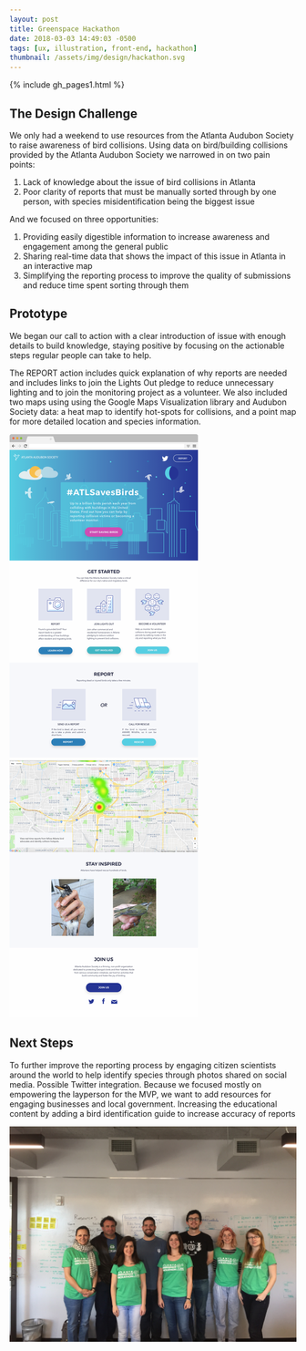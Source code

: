 ```yaml
---
layout: post
title: Greenspace Hackathon
date: 2018-03-03 14:49:03 -0500
tags: [ux, illustration, front-end, hackathon]
thumbnail: /assets/img/design/hackathon.svg
---
```


{% include gh_pages1.html %}

## The Design Challenge

We only had a weekend to use resources from the Atlanta Audubon Society to raise awareness of bird collisions. Using data on bird/building collisions provided by the Atlanta Audubon Society we narrowed in on two pain points:

1. Lack of knowledge about the issue of bird collisions in Atlanta
2. Poor clarity of reports that must be manually sorted through by one person, with species misidentification being the biggest issue

And we focused on three opportunities:

1. Providing easily digestible information to increase awareness and engagement among the general public
2. Sharing real-time data that shows the impact of this issue in Atlanta in an interactive map
3. Simplifying the reporting process to improve the quality of submissions and reduce time spent sorting through them

## Prototype

We began our call to action with a clear introduction of issue with enough details to build knowledge, staying positive by focusing on the actionable steps regular people can take to help.

The REPORT action includes quick explanation of why reports are needed and includes links to join the Lights Out pledge to reduce unnecessary lighting and to join the monitoring project as a volunteer. We also included two maps using using the Google Maps Visualization library and Audubon Society data: a heat map to identify hot-spots for collisions, and a point map for more detailed location and species information.

<div class="aside">
	<div class="row justify-content-left">
	  <div class="col-lg-10">
	  	<img class="prototype" src="/assets/img/design/gh_prototype.png" alt="Desktop design"/>
	  </div>
	</div>
</div>

## Next Steps

To further improve the reporting process by engaging citizen scientists around the world to help identify species through photos shared on social media. Possible Twitter integration.
Because we focused mostly on empowering the layperson for the MVP, we want to add resources for engaging businesses and local government.
Increasing the educational content by adding a bird identification guide to increase accuracy of reports

<div class="aside">
	<div class="row justify-content-left">
	  <div class="col-lg-10">
	  	<img class="prototype" src="/assets/img/design/gh_team.jpg" alt="Team picture"/>
	  </div>
	</div>
</div>
